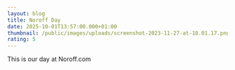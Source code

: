 ```yaml
---
layout: blog
title: Noroff Day
date: 2025-10-01T13:57:00.000+01:00
thumbnail: /public/images/uploads/screenshot-2023-11-27-at-18.01.17.png
rating: 5
---
```

This is our day at Noroff.com
